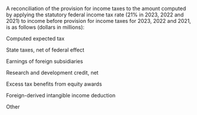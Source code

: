 A reconciliation of the provision for income taxes to the amount computed by applying the statutory federal income tax rate (21%
in 2023, 2022 and 2021) to income before provision for income taxes for 2023, 2022 and 2021, is as follows (dollars in millions):

Computed expected tax

State taxes, net of federal effect

Earnings of foreign subsidiaries

Research and development credit, net

Excess tax benefits from equity awards

Foreign-derived intangible income deduction

Other